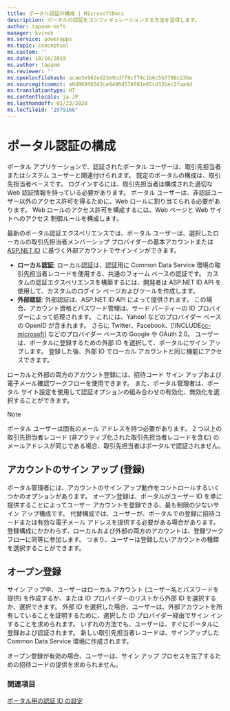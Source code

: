 ```yaml
---
title: ポータル認証の構成 | MicrosoftDocs
description: ポータルの認証をコンフィギュレーションする方法を習得します。
author: tapanm-msft
manager: kvivek
ms.service: powerapps
ms.topic: conceptual
ms.custom: ''
ms.date: 10/18/2019
ms.author: tapanm
ms.reviewer: ''
ms.openlocfilehash: acae3e962ed23e9cdff9cf74c1b6c5b7706c23be
ms.sourcegitcommit: a0d069f63d2ce9496d578f81e65cd32bec2faa4d
ms.translationtype: HT
ms.contentlocale: ja-JP
ms.lasthandoff: 01/23/2020
ms.locfileid: "2979166"
---
```

# <a name="configure-portal-authentication"></a>ポータル認証の構成

ポータル アプリケーションで、認証されたポータル ユーザーは、取引先担当者またはシステム ユーザーと関連付けられます。 既定のポータルの構成は、取引先担当者ベースです。 ログインするには、取引先担当者は構成された適切な Web 認証情報を持っている必要があります。 ポータル ユーザーは、非認証ユーザー以外のアクセス許可を得るために、Web ロールに割り当てられる必要があります。 Web ロールのアクセス許可を構成するには、Web ページと Web サイトへのアクセス 制御ルールを構成します。

最新のポータル認証エクスペリエンスでは、ポータル ユーザーは、選択したローカルの取引先担当者メンバーシップ プロバイダーの基本アカウントまたは [ASP.NET ID](https://www.asp.net/identity) に基づく外部アカウントでサインインができます。   

- **ローカル認証**: ローカル認証は、認証用に Common Data Service 環境の取引先担当者レコードを使用する、共通のフォーム ベースの認証です。 カスタムの認証エクスペリエンスを構築するには、開発者は ASP.NET ID API を使用して、カスタムのログイン ページおよびツールを作成します。
- **外部認証**: 外部認証は、ASP.NET ID API によって提供されます。 この場合、アカウント資格とパスワード管理は、サード パーティーの ID プロバイダーによって処理されます。 これには、Yahoo! などのプロバイダー ベースの OpenID が含まれます。 さらに Twitter、Facebook、[!INCLUDE[cc-microsoft](../../../includes/cc-microsoft.md)] などのプロバイダー ベースの Google や OAuth 2.0。 ユーザーは、ポータルに登録するための外部 ID を選択して、ポータルにサイン アップします。 登録した後、外部 ID でローカル アカウントと同じ機能にアクセスできます。 

ローカルと外部の両方のアカウント登録には、招待コード サイン アップおよび電子メール確認ワークフローを使用できます。 また、ポータル管理者は、ポータル サイト設定を使用して認証オプションの組み合わせの有効化、無効化を選択することができます。

> [!NOTE]
> ポータル ユーザーは固有のメール アドレスを持つ必要があります。 2 つ以上の取引先担当者レコード (非アクティブ化された取引先担当者レコードを含む) のメールアドレスが同じである場合、取引先担当者はポータルで認証されません。

## <a name="account-sign-up-registration"></a>アカウントのサイン アップ (登録)

ポータル管理者には、アカウントのサイン アップ動作をコントロールするいくつかのオプションがあります。 オープン登録は、ポータルがユーザー ID を単に提供することによってユーザー アカウントを登録できる、最も制限の少ないサイン アップ構成です。 代替構成では、ユーザーが、ポータルでの登録に招待コードまたは有効な電子メール アドレスを提供する必要がある場合があります。 登録構成にかかわらず、ローカルおよび外部の両方のアカウントは、登録ワークフローに同等に参加します。 つまり、ユーザーは登録したいアカウントの種類を選択することができます。

## <a name="open-registration"></a>オープン登録

サイン アップ中、ユーザーはローカル アカウント (ユーザー名とパスワードを提供) を作成するか、または ID プロバイダーのリストから外部 ID を選択するか、選択できます。 外部 ID を選択した場合、ユーザーは、外部アカウントを所有していることを証明するために、選択した ID プロバイダー経由でサイン インすることを求められます。 いずれの方法でも、ユーザーは、すぐにポータルに登録および認証されます。 新しい取引先担当者レコードは、サインアップした Common Data Service 環境に作成されます。

オープン登録が有効の場合、ユーザーは、サイン アップ プロセスを完了するための招待コードの提供を求められません。

### <a name="see-also"></a>関連項目

[ポータル用の認証 ID の設定](set-authentication-identity.md)  
